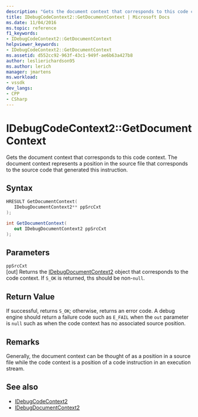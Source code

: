 ```yaml
---
description: "Gets the document context that corresponds to this code context."
title: IDebugCodeContext2::GetDocumentContext | Microsoft Docs
ms.date: 11/04/2016
ms.topic: reference
f1_keywords:
- IDebugCodeContext2::GetDocumentContext
helpviewer_keywords:
- IDebugCodeContext2::GetDocumentContext
ms.assetid: d552cc92-963f-43c1-949f-ae6b63a427b8
author: leslierichardson95
ms.author: lerich
manager: jmartens
ms.workload:
- vssdk
dev_langs:
- CPP
- CSharp
---
```

# IDebugCodeContext2::GetDocumentContext
Gets the document context that corresponds to this code context. The document context represents a position in the source file that corresponds to the source code that generated this instruction.

## Syntax

```cpp
HRESULT GetDocumentContext( 
   IDebugDocumentContext2** ppSrcCxt
);
```

```csharp
int GetDocumentContext( 
   out IDebugDocumentContext2 ppSrcCxt
);
```

## Parameters
`ppSrcCxt`\
[out] Returns the [IDebugDocumentContext2](../../../extensibility/debugger/reference/idebugdocumentcontext2.md) object that corresponds to the code context. If `S_OK` is returned, ths should be non-`null`.

## Return Value
 If successful, returns `S_OK`; otherwise, returns an error code. A debug engine should return a failure code such as `E_FAIL` when the `out` parameter is `null` such as when the code context has no associated source position.

## Remarks
 Generally, the document context can be thought of as a position in a source file while the code context is a position of a code instruction in an execution stream.

## See also
- [IDebugCodeContext2](../../../extensibility/debugger/reference/idebugcodecontext2.md)
- [IDebugDocumentContext2](../../../extensibility/debugger/reference/idebugdocumentcontext2.md)

